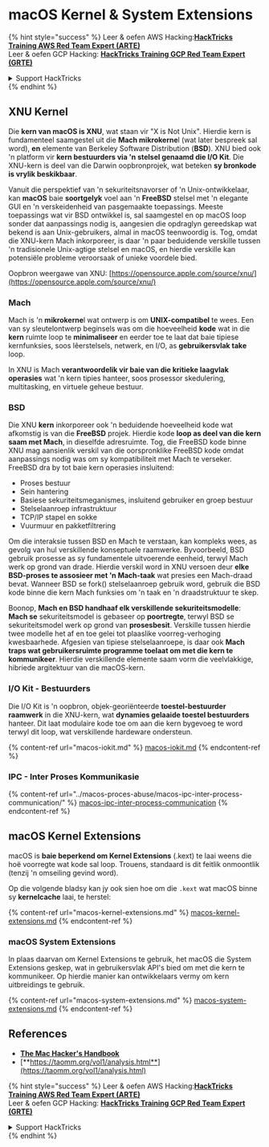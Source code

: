 # macOS Kernel & System Extensions

{% hint style="success" %}
Leer & oefen AWS Hacking:<img src="../../../.gitbook/assets/arte.png" alt="" data-size="line">[**HackTricks Training AWS Red Team Expert (ARTE)**](https://training.hacktricks.xyz/courses/arte)<img src="../../../.gitbook/assets/arte.png" alt="" data-size="line">\
Leer & oefen GCP Hacking: <img src="../../../.gitbook/assets/grte.png" alt="" data-size="line">[**HackTricks Training GCP Red Team Expert (GRTE)**<img src="../../../.gitbook/assets/grte.png" alt="" data-size="line">](https://training.hacktricks.xyz/courses/grte)

<details>

<summary>Support HackTricks</summary>

* Kyk na die [**subskripsie planne**](https://github.com/sponsors/carlospolop)!
* **Sluit aan by die** 💬 [**Discord groep**](https://discord.gg/hRep4RUj7f) of die [**telegram groep**](https://t.me/peass) of **volg** ons op **Twitter** 🐦 [**@hacktricks\_live**](https://twitter.com/hacktricks\_live)**.**
* **Deel hacking truuks deur PRs in te dien na die** [**HackTricks**](https://github.com/carlospolop/hacktricks) en [**HackTricks Cloud**](https://github.com/carlospolop/hacktricks-cloud) github repos.

</details>
{% endhint %}

## XNU Kernel

Die **kern van macOS is XNU**, wat staan vir "X is Not Unix". Hierdie kern is fundamenteel saamgestel uit die **Mach mikrokerne**l (wat later bespreek sal word), **en** elemente van Berkeley Software Distribution (**BSD**). XNU bied ook 'n platform vir **kern bestuurders via 'n stelsel genaamd die I/O Kit**. Die XNU-kern is deel van die Darwin oopbronprojek, wat beteken **sy bronkode is vrylik beskikbaar**.

Vanuit die perspektief van 'n sekuriteitsnavorser of 'n Unix-ontwikkelaar, kan **macOS** baie **soortgelyk** voel aan 'n **FreeBSD** stelsel met 'n elegante GUI en 'n verskeidenheid van pasgemaakte toepassings. Meeste toepassings wat vir BSD ontwikkel is, sal saamgestel en op macOS loop sonder dat aanpassings nodig is, aangesien die opdraglyn gereedskap wat bekend is aan Unix-gebruikers, almal in macOS teenwoordig is. Tog, omdat die XNU-kern Mach inkorporeer, is daar 'n paar beduidende verskille tussen 'n tradisionele Unix-agtige stelsel en macOS, en hierdie verskille kan potensiële probleme veroorsaak of unieke voordele bied.

Oopbron weergawe van XNU: [https://opensource.apple.com/source/xnu/](https://opensource.apple.com/source/xnu/)

### Mach

Mach is 'n **mikrokerne**l wat ontwerp is om **UNIX-compatibel** te wees. Een van sy sleutelontwerp beginsels was om die hoeveelheid **kode** wat in die **kern** ruimte loop te **minimaliseer** en eerder toe te laat dat baie tipiese kernfunksies, soos lêerstelsels, netwerk, en I/O, as **gebruikersvlak take** loop.

In XNU is Mach **verantwoordelik vir baie van die kritieke laagvlak operasies** wat 'n kern tipies hanteer, soos prosessor skedulering, multitasking, en virtuele geheue bestuur.

### BSD

Die XNU **kern** inkorporeer ook 'n beduidende hoeveelheid kode wat afkomstig is van die **FreeBSD** projek. Hierdie kode **loop as deel van die kern saam met Mach**, in dieselfde adresruimte. Tog, die FreeBSD kode binne XNU mag aansienlik verskil van die oorspronklike FreeBSD kode omdat aanpassings nodig was om sy kompatibiliteit met Mach te verseker. FreeBSD dra by tot baie kern operasies insluitend:

* Proses bestuur
* Sein hantering
* Basiese sekuriteitsmeganismes, insluitend gebruiker en groep bestuur
* Stelselaanroep infrastruktuur
* TCP/IP stapel en sokke
* Vuurmuur en pakketfiltrering

Om die interaksie tussen BSD en Mach te verstaan, kan kompleks wees, as gevolg van hul verskillende konseptuele raamwerke. Byvoorbeeld, BSD gebruik prosesse as sy fundamentele uitvoerende eenheid, terwyl Mach werk op grond van drade. Hierdie verskil word in XNU versoen deur **elke BSD-proses te assosieer met 'n Mach-taak** wat presies een Mach-draad bevat. Wanneer BSD se fork() stelselaanroep gebruik word, gebruik die BSD kode binne die kern Mach funksies om 'n taak en 'n draadstruktuur te skep.

Boonop, **Mach en BSD handhaaf elk verskillende sekuriteitsmodelle**: **Mach se** sekuriteitsmodel is gebaseer op **poortregte**, terwyl BSD se sekuriteitsmodel werk op grond van **prosesbesit**. Verskille tussen hierdie twee modelle het af en toe gelei tot plaaslike voorreg-verhoging kwesbaarhede. Afgesien van tipiese stelselaanroepe, is daar ook **Mach traps wat gebruikersruimte programme toelaat om met die kern te kommunikeer**. Hierdie verskillende elemente saam vorm die veelvlakkige, hibriede argitektuur van die macOS-kern.

### I/O Kit - Bestuurders

Die I/O Kit is 'n oopbron, objek-georiënteerde **toestel-bestuurder raamwerk** in die XNU-kern, wat **dynamies gelaaide toestel bestuurders** hanteer. Dit laat modulaire kode toe om aan die kern bygevoeg te word terwyl dit loop, wat verskillende hardeware ondersteun.

{% content-ref url="macos-iokit.md" %}
[macos-iokit.md](macos-iokit.md)
{% endcontent-ref %}

### IPC - Inter Proses Kommunikasie

{% content-ref url="../macos-proces-abuse/macos-ipc-inter-process-communication/" %}
[macos-ipc-inter-process-communication](../macos-proces-abuse/macos-ipc-inter-process-communication/)
{% endcontent-ref %}

## macOS Kernel Extensions

macOS is **baie beperkend om Kernel Extensions** (.kext) te laai weens die hoë voorregte wat kode sal loop. Trouens, standaard is dit feitlik onmoontlik (tenzij 'n omseiling gevind word).

Op die volgende bladsy kan jy ook sien hoe om die `.kext` wat macOS binne sy **kernelcache** laai, te herstel:

{% content-ref url="macos-kernel-extensions.md" %}
[macos-kernel-extensions.md](macos-kernel-extensions.md)
{% endcontent-ref %}

### macOS System Extensions

In plaas daarvan om Kernel Extensions te gebruik, het macOS die System Extensions geskep, wat in gebruikersvlak API's bied om met die kern te kommunikeer. Op hierdie manier kan ontwikkelaars vermy om kern uitbreidings te gebruik.

{% content-ref url="macos-system-extensions.md" %}
[macos-system-extensions.md](macos-system-extensions.md)
{% endcontent-ref %}

## References

* [**The Mac Hacker's Handbook**](https://www.amazon.com/-/es/Charlie-Miller-ebook-dp-B004U7MUMU/dp/B004U7MUMU/ref=mt\_other?\_encoding=UTF8\&me=\&qid=)
* [**https://taomm.org/vol1/analysis.html**](https://taomm.org/vol1/analysis.html)

{% hint style="success" %}
Leer & oefen AWS Hacking:<img src="../../../.gitbook/assets/arte.png" alt="" data-size="line">[**HackTricks Training AWS Red Team Expert (ARTE)**](https://training.hacktricks.xyz/courses/arte)<img src="../../../.gitbook/assets/arte.png" alt="" data-size="line">\
Leer & oefen GCP Hacking: <img src="../../../.gitbook/assets/grte.png" alt="" data-size="line">[**HackTricks Training GCP Red Team Expert (GRTE)**<img src="../../../.gitbook/assets/grte.png" alt="" data-size="line">](https://training.hacktricks.xyz/courses/grte)

<details>

<summary>Support HackTricks</summary>

* Kyk na die [**subskripsie planne**](https://github.com/sponsors/carlospolop)!
* **Sluit aan by die** 💬 [**Discord groep**](https://discord.gg/hRep4RUj7f) of die [**telegram groep**](https://t.me/peass) of **volg** ons op **Twitter** 🐦 [**@hacktricks\_live**](https://twitter.com/hacktricks\_live)**.**
* **Deel hacking truuks deur PRs in te dien na die** [**HackTricks**](https://github.com/carlospolop/hacktricks) en [**HackTricks Cloud**](https://github.com/carlospolop/hacktricks-cloud) github repos.

</details>
{% endhint %}

